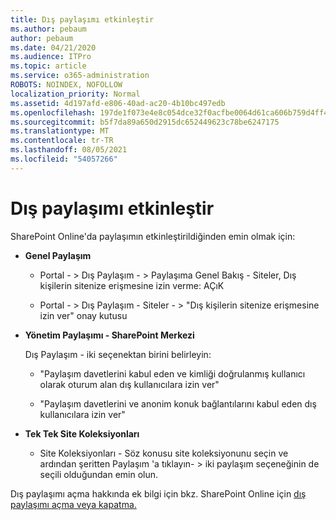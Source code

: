 ```yaml
---
title: Dış paylaşımı etkinleştir
ms.author: pebaum
author: pebaum
ms.date: 04/21/2020
ms.audience: ITPro
ms.topic: article
ms.service: o365-administration
ROBOTS: NOINDEX, NOFOLLOW
localization_priority: Normal
ms.assetid: 4d197afd-e806-40ad-ac20-4b10bc497edb
ms.openlocfilehash: 197de1f073e4e8c054dce32f0acfbe0064d61ca606b759d4ff45e0bc8a4b5cab
ms.sourcegitcommit: b5f7da89a650d2915dc652449623c78be6247175
ms.translationtype: MT
ms.contentlocale: tr-TR
ms.lasthandoff: 08/05/2021
ms.locfileid: "54057266"
---
```

# <a name="enable-external-sharing"></a>Dış paylaşımı etkinleştir

 SharePoint Online'da paylaşımın etkinleştirildiğinden emin olmak için:
  
- **Genel Paylaşım**
    
  - Portal - \> Dış Paylaşım - \> Paylaşıma Genel Bakış - Siteler, Dış kişilerin sitenize erişmesine izin verme: AÇıK
    
  - Portal - \> Dış Paylaşım - Siteler - \> "Dış kişilerin sitenize erişmesine izin ver" onay kutusu
    
- **Yönetim Paylaşımı - SharePoint Merkezi**
    
    Dış Paylaşım - iki seçenektan birini belirleyin:
    
  - "Paylaşım davetlerini kabul eden ve kimliği doğrulanmış kullanıcı olarak oturum alan dış kullanıcılara izin ver"
    
  - "Paylaşım davetlerini ve anonim konuk bağlantılarını kabul eden dış kullanıcılara izin ver"
    
- **Tek Tek Site Koleksiyonları**
    
  - Site Koleksiyonları - Söz konusu site koleksiyonunu seçin ve ardından şeritten Paylaşım 'a tıklayın- \> iki paylaşım seçeneğinin de seçili olduğundan emin olun.
    
Dış paylaşımı açma hakkında ek bilgi için bkz. SharePoint Online için [dış paylaşımı açma veya kapatma.](https://go.microsoft.com/fwlink/?linkid=2047681&amp;clcid=0x409)
  

